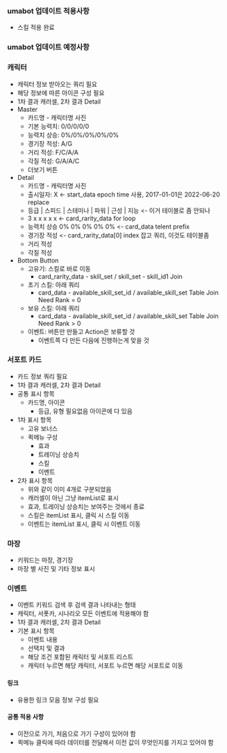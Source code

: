### umabot 업데이트 적용사항
- 스킬 적용 완료
  
### umabot 업데이트 예정사항


### 캐릭터
- 캐릭터 정보 받아오는 쿼리 필요
- 해당 정보에 따른 아이콘 구성 필요
- 1차 결과 캐러셀, 2차 결과 Detail
- Master
  - 카드명 - 캐릭터명 사진
  - 기본 능력치: 0/0/0/0/0
  - 능력치 상승: 0%/0%/0%/0%/0%
  - 경기장 적성: A/G
  - 거리 적성: F/C/A/A
  - 각질 적성: G/A/A/C
  - 더보기 버튼
- Detail
  - 카드명 - 캐릭터명 사진
  - 출시일자: X <- start_data epoch time 사용, 2017-01-01은 2022-06-20 replace
  - 등급 | 스피드 | 스테미나 | 파워 | 근성 | 지능 <- 이거 테이블로 좀 안되나
  - 3 x x x x x <- card_rarity_data for loop
  - 능력치 상승 0% 0% 0% 0% 0% <- card_data telent prefix
  - 경기장 적성 <- card_rarity_data[0] index 잡고 쿼리, 이것도 테이블좀
  - 거리 적성
  - 각질 적성
- Bottom Button
  - 고유기: 스킬로 바로 이동
    - card_rarity_data - skill_set / skill_set - skill_id1 Join
  - 초기 스킬: 아래 쿼리
    - card_data - available_skill_set_id / available_skill_set Table Join Need Rank = 0
  - 보유 스킬: 아래 쿼리
    - card_data - available_skill_set_id / available_skill_set Table Join Need Rank > 0
  - 이벤트: 버튼만 만들고 Action은 보류할 것
    - 이벤트쪽 다 만든 다음에 진행하는게 맞을 것



### 서포트 카드
- 카드 정보 쿼리 필요
- 1차 결과 캐러셀, 2차 결과 Detail
- 공통 표시 항목
  - 카드명, 아이콘
    - 등급, 유형 필요없음 아이콘에 다 있음
- 1차 표시 항목
  - 고유 보너스
  - 퀵메뉴 구성
    - 효과
    - 트레이닝 상승치
    - 스킬
    - 이벤트
- 2차 표시 항목
  - 위와 같이 이미 4개로 구분되었음
  - 캐러셀이 아닌 그냥 itemList로 표시
  - 효과, 트레이닝 상승치는 보여주는 것에서 종료
  - 스킬은 itemList 표시, 클릭 시 스킬 이동
  - 이벤트는 itemList 표시, 클릭 시 이벤트 이동

### 마장
- 키워드는 마장, 경기장
- 마장 별 사진 및 기타 정보 표시

### 이벤트
- 이벤트 키워드 검색 후 검색 결과 나타내는 형태
- 캐릭터, 서폿카, 시나리오 모든 이벤트에 적용해야 함
- 1차 결과 캐러셀, 2차 결과 Detail
- 기본 표시 항목
  - 이벤트 내용
  - 선택지 및 결과
  - 해당 조건 포함된 캐릭터 및 서포트 리스트
  - 캐릭터 누르면 해당 캐릭터, 서포트 누르면 해당 서포트로 이동

#### 링크
- 유용한 링크 모음 정보 구성 필요

#### 공통 적용 사항
- 이전으로 가기, 처음으로 가기 구성이 있어야 함
- 퀵메뉴 클릭에 따라 데이터를 전달해서 이전 값이 무엇인지를 가지고 있어야 함
